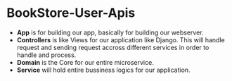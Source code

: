 # BookStore-User-Apis

- <b>App</b> is for building our app, basically for building our webserver.
- <b>Controllers</b> is like Views for our application like Django. This will handle request and sending request accross different services in order to handle and process.
- <b>Domain</b> is the Core for our entire microservice.
- <b>Service</b> will hold entire bussiness logics for our application.